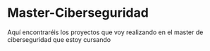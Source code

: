# Master-Ciberseguridad
 Aquí encontraréis los proyectos que voy realizando en el master de ciberseguridad que estoy cursando

